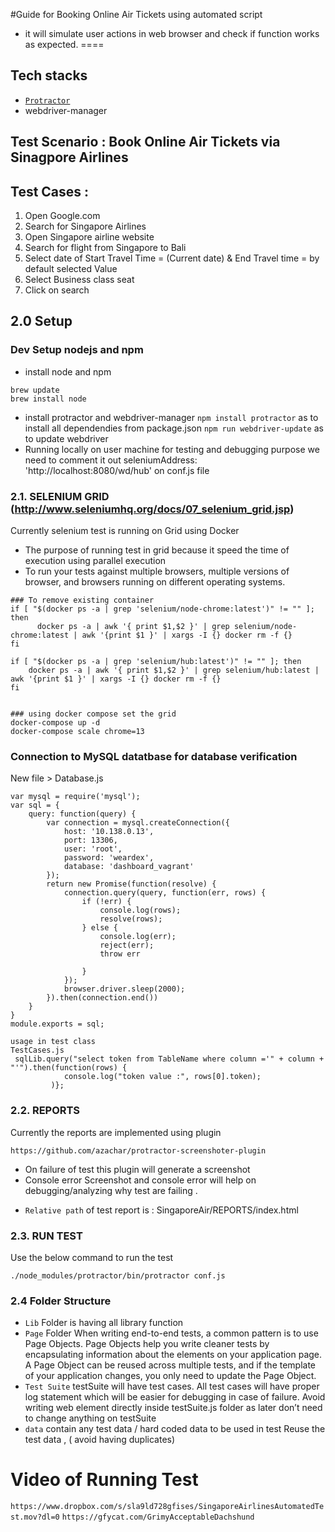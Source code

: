 #Guide for Booking Online Air Tickets using automated script
 - it will simulate user actions in web browser and check if function works as expected.
====
## Tech stacks

- [`Protractor`](http://www.protractortest.org/#/)
- webdriver-manager

## Test Scenario : Book Online Air Tickets via Sinagpore Airlines
## Test Cases :
1. Open Google.com
2. Search for Singapore Airlines
3. Open Singapore airline website
4. Search for flight from Singapore to Bali
5. Select date of Start Travel Time = (Current date) & End Travel time = by default selected Value
6. Select Business class seat
7. Click on search


## 2.0 Setup
### Dev Setup nodejs and npm
* install node and npm
```
brew update
brew install node
```
* install protractor and webdriver-manager
```npm install protractor``` as to install all dependendies from package.json
```npm run webdriver-update``` as to update webdriver 
* Running locally on user machine for testing and debugging purpose we need to comment it out seleniumAddress: 'http://localhost:8080/wd/hub' on conf.js file


### 2.1. SELENIUM GRID (http://www.seleniumhq.org/docs/07_selenium_grid.jsp)
Currently selenium test is running on Grid using Docker
- The purpose of running test in grid because it speed the time of execution using parallel execution
- To run your tests against multiple browsers, multiple versions of browser, and browsers running on different operating systems.

```
### To remove existing container
if [ "$(docker ps -a | grep 'selenium/node-chrome:latest')" != "" ]; then
      docker ps -a | awk '{ print $1,$2 }' | grep selenium/node-chrome:latest | awk '{print $1 }' | xargs -I {} docker rm -f {}
fi
    
if [ "$(docker ps -a | grep 'selenium/hub:latest')" != "" ]; then
    docker ps -a | awk '{ print $1,$2 }' | grep selenium/hub:latest | awk '{print $1 }' | xargs -I {} docker rm -f {}
fi


### using docker compose set the grid
docker-compose up -d
docker-compose scale chrome=13
```
### Connection to MySQL datatbase for database verification
New file > Database.js

```
var mysql = require('mysql');
var sql = {
    query: function(query) {
        var connection = mysql.createConnection({
            host: '10.138.0.13',
            port: 13306,
            user: 'root',
            password: 'weardex',
            database: 'dashboard_vagrant'
        });
        return new Promise(function(resolve) {
            connection.query(query, function(err, rows) {
                if (!err) {
                    console.log(rows);
                    resolve(rows);
                } else {
                    console.log(err);
                    reject(err);
                    throw err
                   
                }
            });
            browser.driver.sleep(2000);
        }).then(connection.end())
    }
}
module.exports = sql;

usage in test class
TestCases.js
 sqlLib.query("select token from TableName where column ='" + column + "'").then(function(rows) {
            console.log("token value :", rows[0].token);
         )};
```


### 2.2. REPORTS
Currently the reports are implemented using plugin
```plugin
https://github.com/azachar/protractor-screenshoter-plugin
```
 - On failure of test this plugin will generate a screenshot 
 - Console error 
 Screenshot and console error will help on debugging/analyzing why test are failing .
 * `Relative path` of test report is : SingaporeAir/REPORTS/index.html

### 2.3. RUN TEST
Use the below command to run the test
```
./node_modules/protractor/bin/protractor conf.js
```

### 2.4 Folder Structure

- `Lib` Folder is having all library function
- `Page` Folder When writing end-to-end tests, a common pattern is to use Page Objects. Page Objects help you write cleaner tests by encapsulating information about the elements on your application page. A Page Object can be reused across multiple tests, and if the template of your application changes, you only need to update the Page Object.
- `Test Suite` testSuite will have test cases. All test cases will have proper log statement which will be easier for debugging in case of failure. Avoid writing web element directly inside testSuite.js folder as later don’t need to change anything on testSuite 
 - `data` contain any test data / hard coded data to be used in test
 Reuse the test data , ( avoid having duplicates)

 # Video of Running Test 
 ```https://www.dropbox.com/s/sla9ld728gfises/SingaporeAirlinesAutomatedTest.mov?dl=0```
 ```https://gfycat.com/GrimyAcceptableDachshund```



